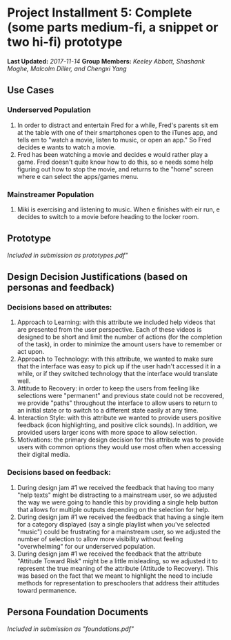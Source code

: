 # Project Installment 5: Complete (some parts medium-fi, a snippet or two hi-fi) prototype

**Last Updated:** *2017-11-14*
**Group Members:** *Keeley Abbott, Shashank Moghe, Malcolm Diller, and Chengxi Yang*

## Use Cases
### Underserved Population
1. In order to distract and entertain Fred for a while, Fred's parents sit em at the table with one of their smartphones open to the iTunes app, and tells em to "watch a movie, listen to music, or open an app." So Fred decides e wants to watch a movie.
2. Fred has been watching a movie and decides e would rather play a game. Fred doesn't quite know how to do this, so e needs some help figuring out how to stop the movie, and returns to the "home" screen where e can select the apps/games menu.

### Mainstreamer Population
1. Miki is exercising and listening to music. When e finishes with eir run, e decides to switch to a movie before heading to the locker room.

## Prototype
_Included in submission as prototypes.pdf"_

## Design Decision Justifications (based on personas and feedback)
### Decisions based on attributes:
  1. Approach to Learning: with this attribute we included help videos that are presented from the user perspective. Each of these videos is designed to be short and limit the number of actions (for the completion of the task), in order to minimize the amount users have to remember or act upon.
  2. Approach to Technology: with this attribute, we wanted to make sure that the interface was easy to pick up if the user hadn't accessed it in a while, or if they switched technology that the interface would translate well.
  3. Attitude to Recovery: in order to keep the users from feeling like selections were "permanent" and previous state could not be recovered, we provide "paths" throughout the interface to allow users to return to an initial state or to switch to a different state easily at any time.
  4. Interaction Style: with this attribute we wanted to provide users positive feedback (icon highlighting, and positive click sounds). In addition, we provided users larger icons with more space to allow selection.
  5. Motivations: the primary design decision for this attribute was to provide users with common options they would use most often when accessing their digital media.

### Decisions based on feedback:
  1. During design jam #1 we received the feedback that having too many "help texts" might be distracting to a mainstream user, so we adjusted the way we were going to handle this by providing a single help button that allows for multiple outputs depending on the selection for help.
  2. During design jam #1 we received the feedback that having a single item for a category displayed (say a single playlist when you've selected "music") could be frustrating for a mainstream user, so we adjusted the number of selection to allow more visibility without feeling "overwhelming" for our underserved population.
  3. During design jam #1 we received the feedback that the attribute "Attitude Toward Risk" might be a little misleading, so we adjusted it to represent the true meaning of the attribute (Attitude to Recovery). This was based on the fact that we meant to highlight the need to include methods for representation to preschoolers that address their attitudes toward permanence.

## Persona Foundation Documents
_Included in submission as "foundations.pdf"_
